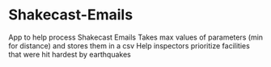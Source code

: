 # Shakecast-Emails

App to help process Shakecast Emails
Takes max values of parameters (min for distance) and stores them in a csv
Help inspectors prioritize facilities that were hit hardest by earthquakes
